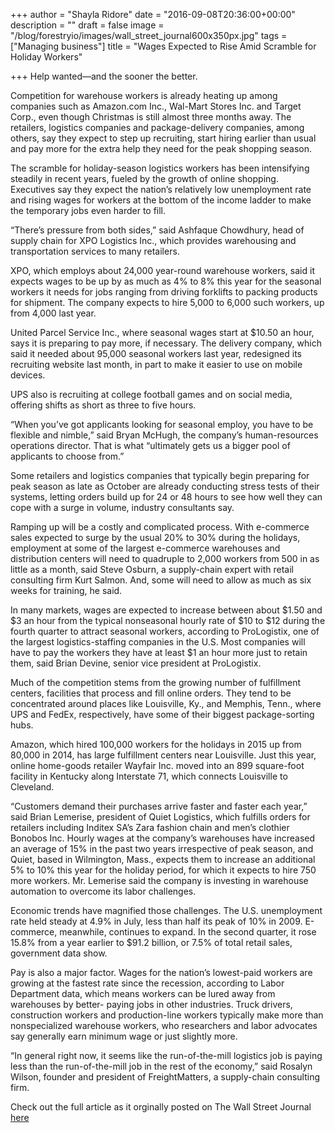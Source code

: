 +++
author = "Shayla Ridore"
date = "2016-09-08T20:36:00+00:00"
description = ""
draft = false
image = "/blog/forestryio/images/wall_street_journal600x350px.jpg"
tags = ["Managing business"]
title = "Wages Expected to Rise Amid Scramble for Holiday Workers"

+++
Help wanted—and the sooner the better.

Competition for warehouse workers is already heating up among companies such as Amazon.com Inc., Wal-Mart Stores Inc. and Target Corp., even though Christmas is still almost three months away. The retailers, logistics companies and package-delivery companies, among others, say they expect to step up recruiting, start hiring earlier than usual and pay more for the extra help they need for the peak shopping season.

The scramble for holiday-season logistics workers has been intensifying steadily in recent years, fueled by the growth of online shopping. Executives say they expect the nation’s relatively low unemployment rate and rising wages for workers at the bottom of the income ladder to make the temporary jobs even harder to fill.

“There’s pressure from both sides,” said Ashfaque Chowdhury, head of supply chain for XPO Logistics Inc., which provides warehousing and transportation services to many retailers.

XPO, which employs about 24,000 year-round warehouse workers, said it expects wages to be up by as much as 4% to 8% this year for the seasonal workers it needs for jobs ranging from driving forklifts to packing products for shipment. The company expects to hire 5,000 to 6,000 such workers, up from 4,000 last year.

United Parcel Service Inc., where seasonal wages start at $10.50 an hour, says it is preparing to pay more, if necessary. The delivery company, which said it needed about 95,000 seasonal workers last year, redesigned its recruiting website last month, in part to make it easier to use on mobile devices.

UPS also is recruiting at college football games and on social media, offering shifts as short as three to five hours.

“When you’ve got applicants looking for seasonal employ, you have to be flexible and nimble,” said Bryan McHugh, the company’s human-resources operations director. That is what “ultimately gets us a bigger pool of applicants to choose from.”

Some retailers and logistics companies that typically begin preparing for peak season as late as October are already conducting stress tests of their systems, letting orders build up for 24 or 48 hours to see how well they can cope with a surge in volume, industry consultants say.

Ramping up will be a costly and complicated process. With e-commerce sales expected to surge by the usual 20% to 30% during the holidays, employment at some of the largest e-commerce warehouses and distribution centers will need to quadruple to 2,000 workers from 500 in as little as a month, said Steve Osburn, a supply-chain expert with retail consulting firm Kurt Salmon. And, some will need to allow as much as six weeks for training, he said.

In many markets, wages are expected to increase between about $1.50 and $3 an hour from the typical nonseasonal hourly rate of $10 to $12 during the fourth quarter to attract seasonal workers, according to ProLogistix, one of the largest logistics-staffing companies in the U.S. Most companies will have to pay the workers they have at least $1 an hour more just to retain them, said Brian Devine, senior vice president at ProLogistix.

Much of the competition stems from the growing number of fulfillment centers, facilities that process and fill online orders. They tend to be concentrated around places like Louisville, Ky., and Memphis, Tenn., where UPS and FedEx, respectively, have some of their biggest package-sorting hubs.

Amazon, which hired 100,000 workers for the holidays in 2015 up from 80,000 in 2014, has large fulfillment centers near Louisville. Just this year, online home-goods retailer Wayfair Inc. moved into an 899 square-foot facility in Kentucky along Interstate 71, which connects Louisville to Cleveland.

“Customers demand their purchases arrive faster and faster each year,” said Brian Lemerise, president of Quiet Logistics, which fulfills orders for retailers including Inditex SA’s Zara fashion chain and men’s clothier Bonobos Inc. Hourly wages at the company’s warehouses have increased an average of 15% in the past two years irrespective of peak season, and Quiet, based in Wilmington, Mass., expects them to increase an additional 5% to 10% this year for the holiday period, for which it expects to hire 750 more workers. Mr. Lemerise said the company is investing in warehouse automation to overcome its labor challenges.

Economic trends have magnified those challenges. The U.S. unemployment rate held steady at 4.9% in July, less than half its peak of 10% in 2009\. E-commerce, meanwhile, continues to expand. In the second quarter, it rose 15.8% from a year earlier to $91.2 billion, or 7.5% of total retail sales, government data show.

Pay is also a major factor. Wages for the nation’s lowest-paid workers are growing at the fastest rate since the recession, according to Labor Department data, which means workers can be lured away from warehouses by better- paying jobs in other industries. Truck drivers, construction workers and production-line workers typically make more than nonspecialized warehouse workers, who researchers and labor advocates say generally earn minimum wage or just slightly more.

“In general right now, it seems like the run-of-the-mill logistics job is paying less than the run-of-the-mill job in the rest of the economy,” said Rosalyn Wilson, founder and president of FreightMatters, a supply-chain consulting firm.

Check out the full article as it orginally posted on The Wall Street Journal [here](http://www.wsj.com/articles/wages-expected-to-rise-amid-scramble-for-holiday-workers-1473327002)